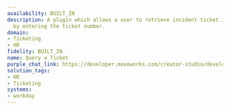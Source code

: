 ```yaml
---
availability: BUILT_IN
description: A plugin which allows a user to retrieve incident ticket information
  by entering the ticket number.
domain:
- Ticketing
- HR
fidelity: BUILT_IN
name: Query a Ticket
purple_chat_link: https://developer.moveworks.com/creator-studio/developer-tools/purple-chat/?conversation=%7B%22startTimestamp%22%3A%2211%3A43%2BAM%22%2C%22messages%22%3A%5B%7B%22parts%22%3A%5B%7B%22richText%22%3A%22%3Cp%3ECan+you+get+me+the+details+for+HR+ticket+HRS-482%3F%3C%2Fp%3E%22%7D%5D%2C%22role%22%3A%22user%22%7D%2C%7B%22parts%22%3A%5B%7B%22richText%22%3A%22%3Cp%3EChecking+the+details+for+HR+ticket+HRS-482+in+Workday...%3C%2Fp%3E%22%7D%5D%2C%22role%22%3A%22assistant%22%7D%2C%7B%22parts%22%3A%5B%7B%22richText%22%3A%22%3Cp%3E%3Cstrong%3EHR+Ticket+Details%3A+HRS-482%3C%2Fstrong%3E%3Cbr%3E%5Cn%3Cstrong%3EStatus%3A%3C%2Fstrong%3E+In+Review%3Cbr%3E%5Cn%3Cstrong%3EEmployee%3A%3C%2Fstrong%3E+Alicia+Keys%3Cbr%3E%5Cn%3Cstrong%3ECategory%3A%3C%2Fstrong%3E+Benefits+Enrollment%3Cbr%3E%5Cn%3Cstrong%3ELast+Updated%3A%3C%2Fstrong%3E+November+1%2C+2024%3Cbr%3E%5Cn%3Cstrong%3EDetails%3A%3C%2Fstrong%3E+Employee+requesting+assistance+with+updating+healthcare+elections+after+qualifying+life+event.%3C%2Fp%3E%22%7D%2C%7B%22citations%22%3A%5B%7B%22citationTitle%22%3A%22HRS-482%22%2C%22connectorName%22%3A%22workday%22%7D%5D%7D%5D%2C%22role%22%3A%22assistant%22%7D%5D%7D
solution_tags:
- HR
- Ticketing
systems:
- workday
---
```

